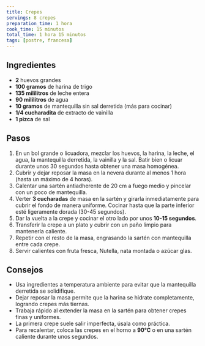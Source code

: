 ```yaml
---
title: Crepes
servings: 8 crepes
preparation_time: 1 hora
cook_time: 15 minutos
total_time: 1 hora 15 minutos
tags: [postre, francesa]
---
```


## Ingredientes

- **2** huevos grandes
- **100 gramos** de harina de trigo
- **135 mililitros** de leche entera
- **90 mililitros** de agua
- **10 gramos** de mantequilla sin sal derretida (más para cocinar)
- **1/4 cucharadita** de extracto de vainilla
- **1 pizca** de sal

## Pasos

1. En un bol grande o licuadora, mezclar los huevos, la harina, la leche, el agua, la mantequilla derretida, la vainilla y la sal. Batir bien o licuar durante unos 30 segundos hasta obtener una masa homogénea.
2. Cubrir y dejar reposar la masa en la nevera durante al menos 1 hora (hasta un máximo de 4 horas). 
3. Calentar una sartén antiadherente de 20 cm a fuego medio y pincelar con un poco de mantequilla.
4. Verter **3 cucharadas** de masa en la sartén y girarla inmediatamente para cubrir el fondo de manera uniforme. Cocinar hasta que la parte inferior esté ligeramente dorada (30-45 segundos).
5. Dar la vuelta a la crepe y cocinar el otro lado por unos **10-15 segundos**.
6. Transferir la crepe a un plato y cubrir con un paño limpio para mantenerla caliente.
7. Repetir con el resto de la masa, engrasando la sartén con mantequilla entre cada crepe.
8. Servir calientes con fruta fresca, Nutella, nata montada o azúcar glas.

## Consejos  

- Usa ingredientes a temperatura ambiente para evitar que la mantequilla derretida se solidifique.
- Dejar reposar la masa permite que la harina se hidrate completamente, logrando crepes más tiernas.
- Trabaja rápido al extender la masa en la sartén para obtener crepes finas y uniformes.
- La primera crepe suele salir imperfecta, úsala como práctica.
- Para recalentar, coloca las crepes en el horno a **90°C** o en una sartén caliente durante unos segundos.
